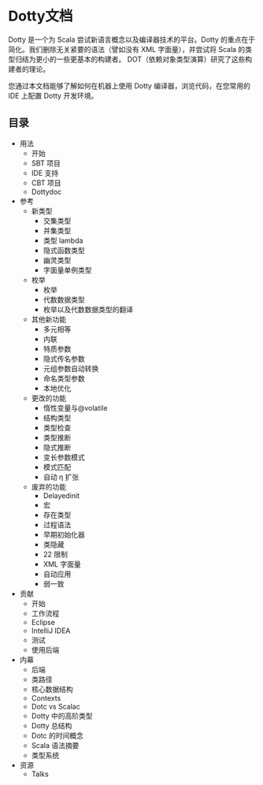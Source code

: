 # Dotty文档

Dotty 是一个为 Scala 尝试新语言概念以及编译器技术的平台。Dotty 的重点在于简化。我们删除无关紧要的语法（譬如没有 XML 字面量），并尝试将 Scala 的类型归结为更小的一些更基本的构建者。 DOT（依赖对象类型演算）研究了这些构建者的理论。

您通过本文档能够了解如何在机器上使用 Dotty 编译器，浏览代码，在您常用的 IDE 上配置 Dotty 开发环境。

## 目录

* 用法
    * 开始
    * SBT 项目
    * IDE 支持
    * CBT 项目
    * Dottydoc
* 参考
    * 新类型
        * 交集类型
        * 并集类型
        * 类型 lambda
        * 隐式函数类型
        * 幽灵类型
        * 字面量单例类型
    * 枚举
        * 枚举
        * 代数数据类型
        * 枚举以及代数数据类型的翻译
    * 其他新功能
        * 多元相等
        * 内联
        * 特质参数
        * 隐式传名参数
        * 元组参数自动转换
        * 命名类型参数
        * 本地优化
    * 更改的功能
        * 惰性变量与@volatile
        * 结构类型
        * 类型检查
        * 类型推断
        * 隐式推断
        * 变长参数模式
        * 模式匹配
        * 自动 η 扩张
    * 废弃的功能
        * Delayedinit
        * 宏
        * 存在类型
        * 过程语法
        * 早期初始化器
        * 类隐藏
        * 22 限制
        * XML 字面量
        * 自动应用
        * 弱一致
* 贡献
    * 开始
    * 工作流程
    * Eclipse
    * IntelliJ IDEA
    * 测试
    * 使用后端
* 内幕
    * 后端
    * 类路径
    * 核心数据结构
    * Contexts
    * Dotc vs Scalac
    * Dotty 中的高阶类型
    * Dotty 总结构
    * Dotc 的时间概念
    * Scala 语法摘要
    * 类型系统
* 资源 
    * Talks
    
    
        
        

        